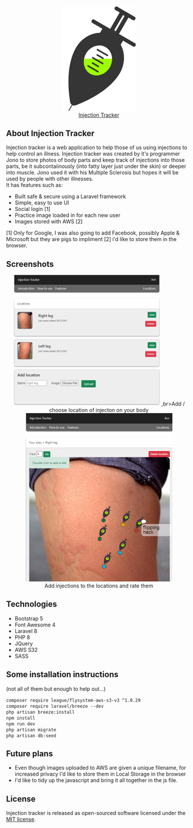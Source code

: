 <p align="center"><a href="https://injection-tracker.com" target="_blank"><img src="https://github.com/jonkemm/Injection-tracker/blob/master/public/img/logo-png.png" width="200"><br />
Injection Tracker</a></p>

## About Injection Tracker

Injection tracker is a web application to help those of us using injections to help control an illness. Injection tracker was created by it's programmer Jono to store photos of body parts and keep track of injections into those parts, be it subcontaiinously (into fatty layer just under the skin) or deeper into muscle. Jono used it with his Multiple Sclerosis but hopes it will be used by people with other illnesses.  
It has features such as:

- Built safe & secure using a Laravel framework
- Simple, easy to use UI
- Social login [1]
- Practice image loaded in for each new user
- Images stored with AWS [2]

[1] Only for Google, I was also going to add Facebook, possibly Apple & Microsoft but they are pigs to impliment [2] i'd like to store them in the browser.

## Screenshots
<p align="center">
<img src="https://github.com/jonkemm/Injection-tracker/blob/master/public/img/thigh-front-2.png" width="400">
    ,br>Add / choose location of injecton on your body
<img src="https://github.com/jonkemm/Injection-tracker/blob/master/public/img/thigh-front.png" width="400">
    <br>Add injections to the locations and rate them
</p>

## Technologies

- Bootstrap 5
- Font Awesome 4
- Laravel 8
- PHP 8
- JQuery
- AWS S32
- SASS

## Some installation instructions
(not all of them but enough to help out...)

```
composer require league/flysystem-aws-s3-v3 ^1.0.29
composer require laravel/breeze --dev
php artisan breeze:install
npm install
npm run dev
php artisan migrate
php artisan db:seed
```

## Future plans
* Even though images uploaded to AWS are given a unique filename, for increased privacy I'd like to store them in Local Storage in the browser
* I'd like to tidy up the javascript and bring it all together in the js file.

## License

Injection tracker is released as open-sourced software licensed under the [MIT license](https://opensource.org/licenses/MIT).
